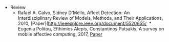 * Review
  * Rafael A. Calvo, Sidney D'Mello, Affect Detection: An Interdisciplinary Review of Models, Methods, and Their Applications, 2010, [Paper](http://ieeexplore.ieee.org/document/5520655/
  * Eugenia Politou, Efthimios Alepis, Constantinos Patsakis, A survey on mobile affective computing, 2017, [Paper](https://www.sciencedirect.com/science/article/pii/S1574013717300382)
